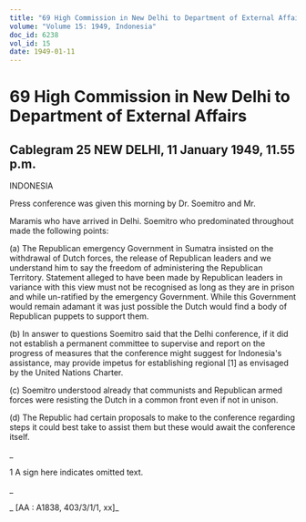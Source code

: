 ```yaml
---
title: "69 High Commission in New Delhi to Department of External Affairs"
volume: "Volume 15: 1949, Indonesia"
doc_id: 6238
vol_id: 15
date: 1949-01-11
---
```


# 69 High Commission in New Delhi to Department of External Affairs

## Cablegram 25 NEW DELHI, 11 January 1949, 11.55 p.m.

INDONESIA

Press conference was given this morning by Dr. Soemitro and Mr.

Maramis who have arrived in Delhi. Soemitro who predominated throughout made the following points:

(a) The Republican emergency Government in Sumatra insisted on the withdrawal of Dutch forces, the release of Republican leaders and we understand him to say the freedom of administering the Republican Territory. Statement alleged to have been made by Republican leaders in variance with this view must not be recognised as long as they are in prison and while un-ratified by the emergency Government. While this Government would remain adamant it was just possible the Dutch would find a body of Republican puppets to support them.

(b) In answer to questions Soemitro said that the Delhi conference, if it did not establish a permanent committee to supervise and report on the progress of measures that the conference might suggest for Indonesia's assistance, may provide impetus for establishing regional [1] as envisaged by the United Nations Charter.

(c) Soemitro understood already that communists and Republican armed forces were resisting the Dutch in a common front even if not in unison.

(d) The Republic had certain proposals to make to the conference regarding steps it could best take to assist them but these would await the conference itself.

_

1 A sign here indicates omitted text.

_

_ [AA : A1838, 403/3/1/1, xx]_

